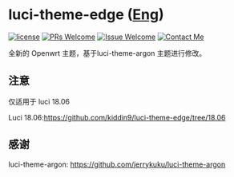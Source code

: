 # luci-theme-edge ([Eng](/README.md))
[1]: https://img.shields.io/badge/license-MIT-brightgreen.svg
[2]: /LICENSE
[3]: https://img.shields.io/badge/PRs-welcome-brightgreen.svg
[4]: https://github.com/https://github.com/kiddin9/luci-theme-edge/pulls
[5]: https://img.shields.io/badge/Issues-welcome-brightgreen.svg
[6]: https://github.com/https://github.com/kiddin9/luci-theme-edge/issues/new
[7]: https://img.shields.io/badge/release-v2.1-blue.svg?
[10]: https://img.shields.io/badge/Contact-telegram-blue
[11]: https://t.me/openwrt_nginx
[![license][1]][2]
[![PRs Welcome][3]][4]
[![Issue Welcome][5]][6]
[![Contact Me][10]][11]


全新的 Openwrt 主题，基于luci-theme-argon 主题进行修改。 

## 注意
仅适用于 luci 18.06

Luci 18.06:https://github.com/kiddin9/luci-theme-edge/tree/18.06

## 感谢
luci-theme-argon: https://github.com/jerrykuku/luci-theme-argon

